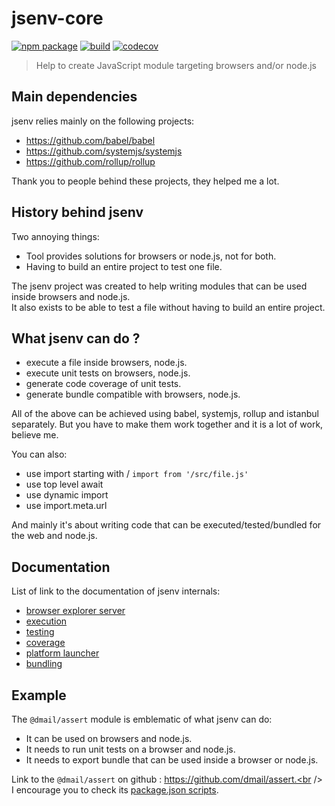 # jsenv-core

[![npm package](https://img.shields.io/npm/v/@jsenv/core.svg)](https://www.npmjs.com/package/@jsenv/core)
[![build](https://travis-ci.com/jsenv/jsenv-core.svg?branch=master)](http://travis-ci.com/jsenv/jsenv-core)
[![codecov](https://codecov.io/gh/jsenv/jsenv-core/branch/master/graph/badge.svg)](https://codecov.io/gh/jsenv/jsenv-core)

> Help to create JavaScript module targeting browsers and/or node.js

## Main dependencies

jsenv relies mainly on the following projects:

- https://github.com/babel/babel
- https://github.com/systemjs/systemjs
- https://github.com/rollup/rollup

Thank you to people behind these projects, they helped me a lot.

## History behind jsenv

Two annoying things:

- Tool provides solutions for browsers or node.js, not for both.
- Having to build an entire project to test one file.

The jsenv project was created to help writing modules that can be used inside browsers and node.js.<br />
It also exists to be able to test a file without having to build an entire project.

## What jsenv can do ?

- execute a file inside browsers, node.js.
- execute unit tests on browsers, node.js.
- generate code coverage of unit tests.
- generate bundle compatible with browsers, node.js.

All of the above can be achieved using babel, systemjs, rollup and istanbul separately. But you have to make them work together and it is a lot of work, believe me.

You can also:

- use import starting with / `import from '/src/file.js'`
- use top level await
- use dynamic import
- use import.meta.url

And mainly it's about writing code that can be executed/tested/bundled for the web and node.js.

## Documentation

List of link to the documentation of jsenv internals:

- [browser explorer server](./docs/browser-explorer-server/browser-explorer-server.md)
- [execution](./docs/execution/execution.md)
- [testing](./docs/testing/testing.md)
- [coverage](./docs/coverage/coverage.md)
- [platform launcher](./docs/platform-launcher/platform-launcher.md)
- [bundling](./docs/bundling/bundling.md)

## Example

The `@dmail/assert` module is emblematic of what jsenv can do:

- It can be used on browsers and node.js.
- It needs to run unit tests on a browser and node.js.
- It needs to export bundle that can be used inside a browser or node.js.

Link to the `@dmail/assert` on github : https://github.com/dmail/assert.<br />
I encourage you to check its [package.json scripts](https://github.com/dmail/assert/blob/3a308d2e78b9ea217807e27ed4597fbf71f3903f/package.json#L38-L52).
